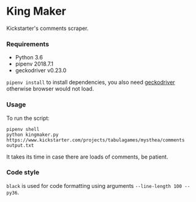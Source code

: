 King Maker
==========

Kickstarter's comments scraper.

### Requirements

* Python 3.6
* pipenv 2018.7.1
* geckodriver v0.23.0

`pipenv install` to install dependencies, you also need [geckodriver](https://github.com/mozilla/geckodriver/releases) otherwise browser would not load.

### Usage

To run the script:

    pipenv shell
    python kingmaker.py https://www.kickstarter.com/projects/tabulagames/mysthea/comments output.txt

It takes its time in case there are loads of comments, be patient.

### Code style

`black` is used for code formatting using arguments `--line-length 100 --py36`.
